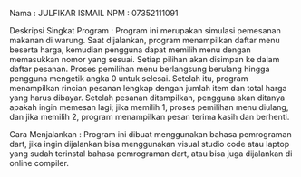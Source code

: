 Nama : JULFIKAR ISMAIL
NPM : 07352111091

Deskripsi Singkat Program : 
Program ini merupakan simulasi pemesanan makanan di warung. Saat dijalankan, program menampilkan daftar menu beserta harga, kemudian pengguna dapat memilih menu dengan memasukkan nomor yang sesuai. Setiap pilihan akan disimpan ke dalam daftar pesanan. Proses pemilihan menu berlangsung berulang hingga pengguna mengetik angka 0 untuk selesai. Setelah itu, program menampilkan rincian pesanan lengkap dengan jumlah item dan total harga yang harus dibayar. Setelah pesanan ditampilkan, pengguna akan ditanya apakah ingin memesan lagi; jika memilih 1, proses pemilihan menu diulang, dan jika memilih 2, program menampilkan pesan terima kasih dan berhenti.

Cara Menjalankan : 
Program ini dibuat menggunakan bahasa pemrograman dart, jika ingin dijalankan bisa menggunakan visual studio code atau laptop yang sudah terinstal bahasa pemrograman dart, atau bisa juga dijalankan di online compiler.
